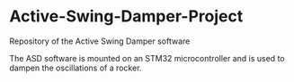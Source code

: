 # Active-Swing-Damper-Project
Repository of the Active Swing Damper software

The ASD software is mounted on an STM32 microcontroller and is used to dampen the oscillations of a rocker.
